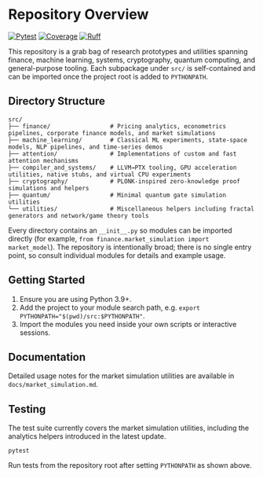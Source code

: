 # Repository Overview

[![Pytest](https://img.shields.io/badge/tests-pytest-blue.svg)](#testing)
[![Coverage](https://img.shields.io/badge/coverage-report-brightgreen.svg)](#testing)
[![Ruff](https://img.shields.io/badge/lint-ruff-5B4FE9.svg)](#testing)

This repository is a grab bag of research prototypes and utilities spanning finance, machine learning, systems, cryptography, quantum computing, and general-purpose tooling.  Each subpackage under `src/` is self-contained and can be imported once the project root is added to `PYTHONPATH`.

## Directory Structure

```
src/
├── finance/                 # Pricing analytics, econometrics pipelines, corporate finance models, and market simulations
├── machine_learning/        # Classical ML experiments, state-space models, NLP pipelines, and time-series demos
├── attention/               # Implementations of custom and fast attention mechanisms
├── compiler_and_systems/    # LLVM→PTX tooling, GPU acceleration utilities, native stubs, and virtual CPU experiments
├── cryptography/            # PLONK-inspired zero-knowledge proof simulations and helpers
├── quantum/                 # Minimal quantum gate simulation utilities
└── utilities/               # Miscellaneous helpers including fractal generators and network/game theory tools
```

Every directory contains an `__init__.py` so modules can be imported directly (for example, `from finance.market_simulation import market_model`).  The repository is intentionally broad; there is no single entry point, so consult individual modules for details and example usage.

## Getting Started

1. Ensure you are using Python 3.9+.
2. Add the project to your module search path, e.g. `export PYTHONPATH="$(pwd)/src:$PYTHONPATH"`.
3. Import the modules you need inside your own scripts or interactive sessions.

## Documentation

Detailed usage notes for the market simulation utilities are available in
`docs/market_simulation.md`.

## Testing

The test suite currently covers the market simulation utilities, including the
analytics helpers introduced in the latest update.

```
pytest
```

Run tests from the repository root after setting `PYTHONPATH` as shown above.
